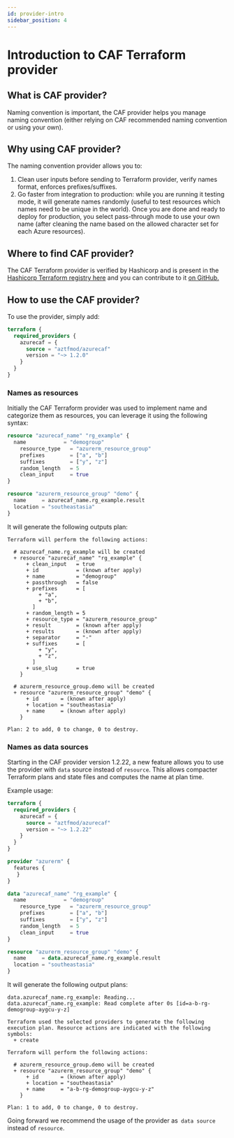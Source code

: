 ```yaml
---
id: provider-intro
sidebar_position: 4
---
```


# Introduction to CAF Terraform provider

## What is CAF provider?

Naming convention is important, the CAF provider helps you manage naming convention (either relying on CAF recommended naming convention or using your own).

## Why using CAF provider?

The naming convention provider allows you to:

1. Clean user inputs before sending to Terraform provider, verify names format, enforces prefixes/suffixes.
2. Go faster from integration to production: while you are running it testing mode, it will generate names randomly (useful to test resources which names need to be unique in the world). Once you are done and ready to deploy for production, you select pass-through mode to use your own name (after cleaning the name based on the allowed character set for each Azure resources).


## Where to find CAF provider?

The CAF Terraform provider is verified by Hashicorp and is present in the [Hashicorp Terraform registry here](https://registry.terraform.io/providers/aztfmod/azurecaf/latest) and you can contribute to it [on GitHub.](https://github.com/aztfmod/terraform-azurerm-caf)

## How to use the CAF provider?

To use the provider, simply add:

```terraform
terraform {
  required_providers {
    azurecaf = {
      source = "aztfmod/azurecaf"
      version = "~> 1.2.0"
    }
  }
}
```

### Names as resources

Initially the CAF Terraform provider was used to implement name and categorize them as resources, you can leverage it using the following syntax:

```terraform
resource "azurecaf_name" "rg_example" {
  name            = "demogroup"
    resource_type   = "azurerm_resource_group"
    prefixes        = ["a", "b"]
    suffixes        = ["y", "z"]
    random_length   = 5
    clean_input     = true
}

resource "azurerm_resource_group" "demo" {
  name     = azurecaf_name.rg_example.result
  location = "southeastasia"
}

```

It will generate the following outputs plan:

```
Terraform will perform the following actions:

  # azurecaf_name.rg_example will be created
  + resource "azurecaf_name" "rg_example" {
      + clean_input   = true
      + id            = (known after apply)
      + name          = "demogroup"
      + passthrough   = false
      + prefixes      = [
          + "a",
          + "b",
        ]
      + random_length = 5
      + resource_type = "azurerm_resource_group"
      + result        = (known after apply)
      + results       = (known after apply)
      + separator     = "-"
      + suffixes      = [
          + "y",
          + "z",
        ]
      + use_slug      = true
    }

  # azurerm_resource_group.demo will be created
  + resource "azurerm_resource_group" "demo" {
      + id       = (known after apply)
      + location = "southeastasia"
      + name     = (known after apply)
    }

Plan: 2 to add, 0 to change, 0 to destroy.
```

### Names as data sources

Starting in the CAF provider version 1.2.22, a new feature allows you to use the provider with ```data``` source instead of ```resource```. 
This allows compacter Terraform plans and state files and computes the name at plan time.

Example usage:

```terraform
terraform {
  required_providers {
    azurecaf = {
      source = "aztfmod/azurecaf"
      version = "~> 1.2.22"
    }
  }
}

provider "azurerm" {
  features {
   }
}

data "azurecaf_name" "rg_example" {
  name            = "demogroup"
    resource_type   = "azurerm_resource_group"
    prefixes        = ["a", "b"]
    suffixes        = ["y", "z"]
    random_length   = 5
    clean_input     = true
}

resource "azurerm_resource_group" "demo" {
  name     = data.azurecaf_name.rg_example.result
  location = "southeastasia"
}


```

It will generate the following output plans:

```
data.azurecaf_name.rg_example: Reading...
data.azurecaf_name.rg_example: Read complete after 0s [id=a-b-rg-demogroup-aygcu-y-z]

Terraform used the selected providers to generate the following execution plan. Resource actions are indicated with the following symbols:
  + create

Terraform will perform the following actions:

  # azurerm_resource_group.demo will be created
  + resource "azurerm_resource_group" "demo" {
      + id       = (known after apply)
      + location = "southeastasia"
      + name     = "a-b-rg-demogroup-aygcu-y-z"
    }

Plan: 1 to add, 0 to change, 0 to destroy.
```

Going forward we recommend the usage of the provider as``` data source``` instead of ```resource```.